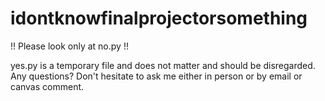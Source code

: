 # idontknowfinalprojectorsomething
!! Please look only at no.py !!

yes.py is a temporary file and does not matter and should be disregarded. 
Any questions? 
Don't hesitate to ask me either in person or by email or canvas comment.
